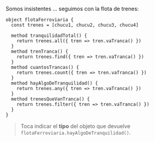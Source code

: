Somos insistentes ... seguimos con la flota de trenes:

```wollok
object flotaFerroviaria {
  const trenes = [chucu1, chucu2, chucu3, chucu4]
  
  method tranquilidadTotal() { 
    return trenes.all({ tren => tren.vaTranca() })
  }
  method trenTranca() { 
    return trenes.find({ tren => tren.vaTranca() })
  }
  method cuantosTrancas() { 
    return trenes.count({ tren => tren.vaTranca() })
  }
  method hayAlgoDeTranquilidad() { 
    return trenes.any({ tren => tren.vaTranca() })
  }
  method trenesQueVanTranca() {
    return trenes.filter({ tren => tren.vaTranca() })
  }
}
```

> Toca indicar el **tipo** del objeto que devuelve `flotaFerroviaria.hayAlgoDeTranquilidad()`.
